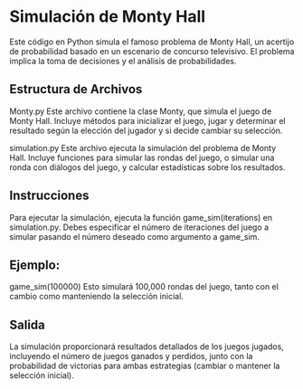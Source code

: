 # Simulación de Monty Hall
Este código en Python simula el famoso problema de Monty Hall, un acertijo de probabilidad basado en un escenario de concurso televisivo. El problema implica la toma de decisiones y el análisis de probabilidades.

## Estructura de Archivos
Monty.py
Este archivo contiene la clase Monty, que simula el juego de Monty Hall. Incluye métodos para inicializar el juego, jugar y determinar el resultado según la elección del jugador y si decide cambiar su selección.

simulation.py
Este archivo ejecuta la simulación del problema de Monty Hall. Incluye funciones para simular las rondas del juego, o simular una ronda con diálogos del juego, y calcular estadísticas sobre los resultados.

## Instrucciones
Para ejecutar la simulación, ejecuta la función game_sim(iterations) en simulation.py. Debes especificar el número de iteraciones del juego a simular pasando el número deseado como argumento a game_sim.

## Ejemplo:

game_sim(100000)
Esto simulará 100,000 rondas del juego, tanto con el cambio como manteniendo la selección inicial.

## Salida
La simulación proporcionará resultados detallados de los juegos jugados, incluyendo el número de juegos ganados y perdidos, junto con la probabilidad de victorias para ambas estrategias (cambiar o mantener la selección inicial).
